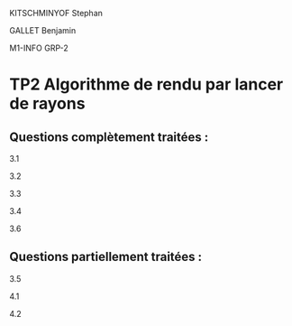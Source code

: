 KITSCHMINYOF Stephan

GALLET Benjamin

M1-INFO     GRP-2

# TP2 Algorithme de rendu par lancer de rayons

## Questions complètement traitées :

3.1

3.2

3.3

3.4

3.6


## Questions partiellement traitées :

3.5

4.1

4.2

